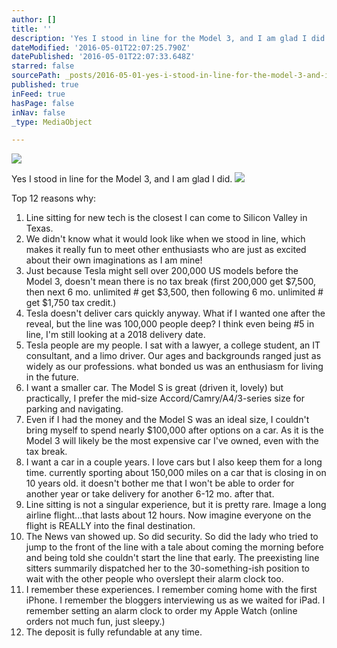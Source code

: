 ```yaml
---
author: []
title: ''
description: 'Yes I stood in line for the Model 3, and I am glad I did.'
dateModified: '2016-05-01T22:07:25.790Z'
datePublished: '2016-05-01T22:07:33.648Z'
starred: false
sourcePath: _posts/2016-05-01-yes-i-stood-in-line-for-the-model-3-and-i-am-glad-i-did.md
published: true
inFeed: true
hasPage: false
inNav: false
_type: MediaObject

---
```

![](https://the-grid-user-content.s3-us-west-2.amazonaws.com/93b9abe0-9f59-4650-a7de-d8a8a4e75356.jpg)

Yes I stood in line for the Model 3, and I am glad I did.
![](https://the-grid-user-content.s3-us-west-2.amazonaws.com/6ddbcd65-269f-4b71-be88-16859674f003.jpg)

Top 12 reasons why:

1. Line sitting for new tech is the closest I can come to Silicon Valley in Texas.
2. We didn't know what it would look like when we stood in line, which makes it really fun to meet other enthusiasts who are just as excited about their own imaginations as I am mine!
3. Just because Tesla might sell over 200,000 US models before the Model 3, doesn't mean there is no tax break (first 200,000 get $7,500, then next 6 mo. unlimited \# get $3,500, then following 6 mo. unlimited \# get $1,750 tax credit.)
4. Tesla doesn't deliver cars quickly anyway. What if I wanted one after the reveal, but the line was 100,000 people deep? I think even being \#5 in line, I'm still looking at a 2018 delivery date.
5. Tesla people are my people. I sat with a lawyer, a college student, an IT consultant, and a limo driver. Our ages and backgrounds ranged just as widely as our professions. what bonded us was an enthusiasm for living in the future.
6. I want a smaller car. The Model S is great (driven it, lovely) but practically, I prefer the mid-size Accord/Camry/A4/3-series size for parking and navigating.
7. Even if I had the money and the Model S was an ideal size, I couldn't bring myself to spend nearly $100,000 after options on a car. As it is the Model 3 will likely be the most expensive car I've owned, even with the tax break.
8. I want a car in a couple years. I love cars but I also keep them for a long time. currently sporting about 150,000 miles on a car that is closing in on 10 years old. it doesn't bother me that I won't be able to order for another year or take delivery for another 6-12 mo. after that.
9. Line sitting is not a singular experience, but it is pretty rare. Image a long airline flight...that lasts about 12 hours. Now imagine everyone on the flight is REALLY into the final destination.
10. The News van showed up. So did security. So did the lady who tried to jump to the front of the line with a tale about coming the morning before and being told she couldn't start the line that early. The preexisting line sitters summarily dispatched her to the 30-something-ish position to wait with the other people who overslept their alarm clock too.
11. I remember these experiences. I remember coming home with the first iPhone. I remember the bloggers interviewing us as we waited for iPad. I remember setting an alarm clock to order my Apple Watch (online orders not much fun, just sleepy.)
12. The deposit is fully refundable at any time.